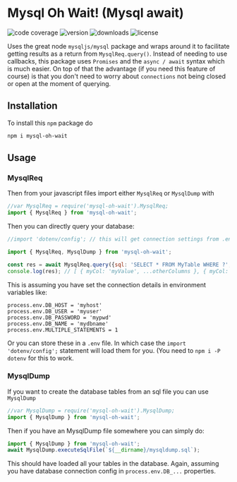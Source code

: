 # Mysql Oh Wait! (Mysql await)

![code coverage](https://img.shields.io/codecov/c/github/gbili/mysql-oh-wait.svg)
![version](https://img.shields.io/npm/v/mysql-oh-wait.svg)
![downloads](https://img.shields.io/npm/dm/mysql-oh-wait.svg)
![license](https://img.shields.io/npm/l/mysql-oh-wait.svg)

Uses the great node `mysqljs/mysql` package and wraps around it to facilitate getting results as a return from `MysqlReq.query()`. Instead of needing to use callbacks, this package uses `Promises` and the `async / await` syntax which is much easier.
On top of that the advantage (if you need this feature of course) is that you don't need to worry about `connections` not being closed or open at the moment of querying.

## Installation

To install this `npm` package do

```sh
npm i mysql-oh-wait
```

## Usage

### MysqlReq

Then from your javascript files import either `MysqlReq` or `MysqlDump` with

```js
//var MysqlReq = require('mysql-oh-wait').MysqlReq;
import { MysqlReq } from 'mysql-oh-wait';
```

Then you can directly query your database:

```js
//import 'dotenv/config'; // this will get connection settings from .env file

import { MysqlReq, MysqlDump } from 'mysql-oh-wait';

const res = await MysqlReq.query({sql: 'SELECT * FROM MyTable WHERE ?', values: {myCol: 'myValue'}});
console.log(res); // [ { myCol: 'myValue', ...otherColumns }, { myCol: 'myValue', ...otherColumns2 }, ...otherRows ]
```

This is assuming you have set the connection details in environment variables like:

```env
process.env.DB_HOST = 'myhost'
process.env.DB_USER = 'myuser'
process.env.DB_PASSWORD = 'mypwd'
process.env.DB_NAME = 'mydbname'
process.env.MULTIPLE_STATEMENTS = 1
```

Or you can store these in a `.env` file. In which case the `import 'dotenv/config';` statement will load them for you. (You need to `npm i -P dotenv` for this to work.

### MysqlDump

If you want to create the database tables from an sql file you can use `MysqlDump`

```js
//var MysqlDump = require('mysql-oh-wait').MysqlDump;
import { MysqlDump } from 'mysql-oh-wait';
```

Then if you have an MysqlDump file somewhere you can simply do:

```js
import { MysqlDump } from 'mysql-oh-wait';
await MysqlDump.executeSqlFile(`${__dirname}/mysqldump.sql`);
```

This should have loaded all your tables in the database. Again, assuming you have database connection config in `process.env.DB_...` properties.
